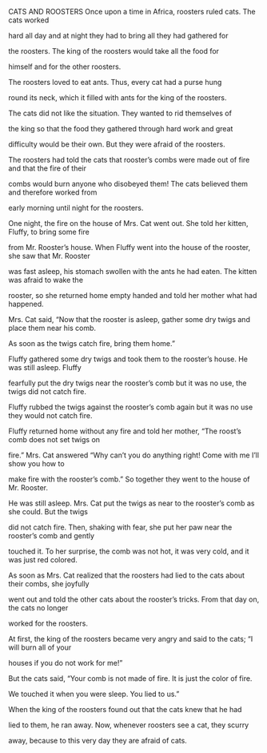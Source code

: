 


CATS AND ROOSTERS
Once upon a time in Africa, roosters ruled cats. The cats worked

hard all day and at night they had to bring all they had gathered for

the roosters. The king of the roosters would take all the food for

himself and for the other roosters.

The roosters loved to eat ants. Thus, every cat had a purse hung

round its neck, which it filled with ants for the king of the roosters.

The cats did not like the situation. They wanted to rid themselves of

the king so that the food they gathered through hard work and great

difficulty would be their own. But they were afraid of the roosters.

The roosters had told the cats that rooster’s combs were made out of
fire and that the fire of their

combs would burn anyone who disobeyed them! The cats believed them and
therefore worked from

early morning until night for the roosters.

One night, the fire on the house of Mrs. Cat went out. She told her
kitten, Fluffy, to bring some fire

from Mr. Rooster’s house. When Fluffy went into the house of the
rooster, she saw that Mr. Rooster

was fast asleep, his stomach swollen with the ants he had eaten. The
kitten was afraid to wake the

rooster, so she returned home empty handed and told her mother what had
happened.

Mrs. Cat said, “Now that the rooster is asleep, gather some dry twigs
and place them near his comb.

As soon as the twigs catch fire, bring them home.”

Fluffy gathered some dry twigs and took them to the rooster’s house. He
was still asleep. Fluffy

fearfully put the dry twigs near the rooster’s comb but it was no use,
the twigs did not catch fire.

Fluffy rubbed the twigs against the rooster’s comb again but it was no
use they would not catch fire.

Fluffy returned home without any fire and told her mother, “The roost’s
comb does not set twigs on

fire.” Mrs. Cat answered “Why can’t you do anything right! Come with me
I’ll show you how to

make fire with the rooster’s comb.” So together they went to the house
of Mr. Rooster.

He was still asleep. Mrs. Cat put the twigs as near to the rooster’s
comb as she could. But the twigs

did not catch fire. Then, shaking with fear, she put her paw near the
rooster’s comb and gently

touched it. To her surprise, the comb was not hot, it was very cold, and
it was just red colored.

As soon as Mrs. Cat realized that the roosters had lied to the cats
about their combs, she joyfully

went out and told the other cats about the rooster’s tricks. From that
day on, the cats no longer

worked for the roosters.

At first, the king of the roosters became very angry and said to the
cats; “I will burn all of your

houses if you do not work for me!”

But the cats said, “Your comb is not made of fire. It is just the color
of fire.

We touched it when you were sleep. You lied to us.”

When the king of the roosters found out that the cats knew that he had

lied to them, he ran away. Now, whenever roosters see a cat, they scurry

away, because to this very day they are afraid of cats.


